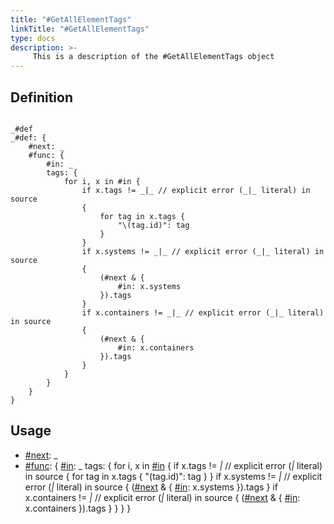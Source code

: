 ```yaml
---
title: "#GetAllElementTags"
linkTitle: "#GetAllElementTags"
type: docs
description: >-
     This is a description of the #GetAllElementTags object
---
```


## Definition

```cue

_#def
_#def: {
	#next: _
	#func: {
		#in: _
		tags: {
			for i, x in #in {
				if x.tags != _|_ // explicit error (_|_ literal) in source
				{
					for tag in x.tags {
						"\(tag.id)": tag
					}
				}
				if x.systems != _|_ // explicit error (_|_ literal) in source
				{
					(#next & {
						#in: x.systems
					}).tags
				}
				if x.containers != _|_ // explicit error (_|_ literal) in source
				{
					(#next & {
						#in: x.containers
					}).tags
				}
			}
		}
	}
}
```

## Usage
- [#next](../next): _
- [#func](../func): {
		[#in](../in): _
		tags: {
			for i, x in [#in](../in) {
				if x.tags != _|_ // explicit error (_|_ literal) in source
				{
					for tag in x.tags {
						"\(tag.id)": tag
					}
				}
				if x.systems != _|_ // explicit error (_|_ literal) in source
				{
					([#next](../next) & {
						[#in](../in): x.systems
					}).tags
				}
				if x.containers != _|_ // explicit error (_|_ literal) in source
				{
					([#next](../next) & {
						[#in](../in): x.containers
					}).tags
				}
			}
		}
	}

